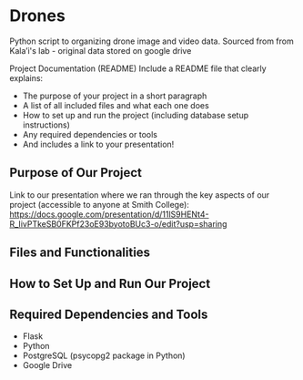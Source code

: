 # Drones
Python script to organizing drone image and video data. Sourced from from Kala’i's lab - original data stored on google drive

Project Documentation (README) 
Include a README file that clearly explains:
- The purpose of your project in a short paragraph
- A list of all included files and what each one does
- How to set up and run the project (including database setup instructions)
- Any required dependencies or tools
- And includes a link to your presentation!


## Purpose of Our Project

Link to our presentation where we ran through the key aspects of our project (accessible to anyone at Smith College): https://docs.google.com/presentation/d/11lS9HENt4-R_IivPTkeSB0FKPf23oE93byotoBUc3-o/edit?usp=sharing 

## Files and Functionalities

## How to Set Up and Run Our Project

## Required Dependencies and Tools
- Flask
- Python
- PostgreSQL (psycopg2 package in Python)
- Google Drive

